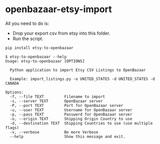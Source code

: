 # openbazaar-etsy-import

All you need to do is:

* Drop your export csv from etsy into this folder.
* Run the script.

```
pip install etsy-to-openbazaar
```

```
$ etsy-to-openbazaar --help
Usage: etsy-to-openbazaar [OPTIONS]

  Python application to import Etsy CSV Listings to OpenBazaar

  Example: import_listings.py -o UNITED_STATES -d UNITED_STATES -d CANADA

Options:
  -f, --file TEXT         Filename to import
  -s, --server TEXT       OpenBazaar server
  -P, --port TEXT         Port for OpenBazaar server
  -u, --user TEXT         Username for OpenBazaar server
  -p, --pass TEXT         Password for OpenBazaar server
  -o, --origin TEXT       Shipping Origin Country to use
  -d, --destination TEXT  Shipping Countries to use (use multiple flags)
  -v, --verbose           Be more Verbose
  --help                  Show this message and exit.
```
